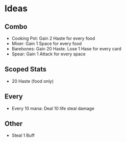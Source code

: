 # Ideas

## Combo

- Cooking Pot: Gain 2 Haste for every food
- Mixer: Gain 1 Space for every food
- Barebones: Gain 20 Haste. Lose 1 Hase for every card
- Spear: Gain 1 Attack for every space

## Scoped Stats

- 20 Haste (food only)

## Every

- Every 10 mana: Deal 10 life steal damage

## Other

- Steal 1 Buff
